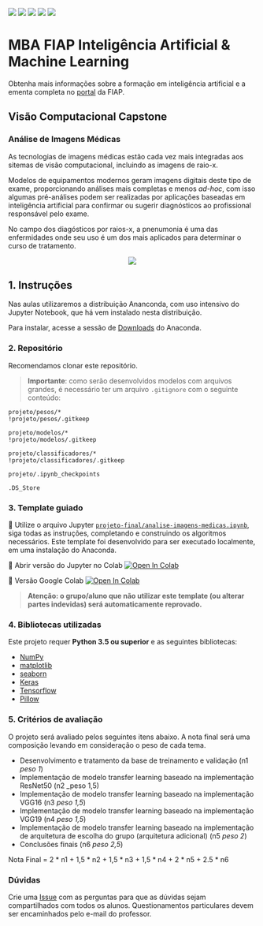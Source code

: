 ![](https://img.shields.io/github/repo-size/jssfernandes/fiap-ml-visao-computacional-capstone-alternative)
![](https://img.shields.io/github/issues/jssfernandes/fiap-ml-visao-computacional-capstone-alternative)
![](https://img.shields.io/github/stars/jssfernandes/fiap-ml-visao-computacional-capstone-alternative)
![](https://img.shields.io/github/watchers/jssfernandes/fiap-ml-visao-computacional-capstone-alternative)
![](https://img.shields.io/github/last-commit/jssfernandes/fiap-ml-visao-computacional-capstone-alternative)


# MBA FIAP Inteligência Artificial & Machine Learning

Obtenha mais informações sobre a formação em inteligência artificial e a ementa completa no [portal](https://www.fiap.com.br/mba/mba-em-artificial-intelligence-e-machine-learning/) da FIAP.

## Visão Computacional Capstone

### Análise de Imagens Médicas

As tecnologias de imagens médicas estão cada vez mais integradas aos sitemas de visão computacional, incluindo as imagens de raio-x.

Modelos de equipamentos modernos geram imagens digitais deste tipo de exame, proporcionando análises mais completas e menos _ad-hoc_, com isso algumas pré-análises podem ser realizadas por aplicações baseadas em inteligência artificial para confirmar ou sugerir diagnósticos ao profissional responsável pelo exame.

No campo dos diagósticos por raios-x, a pnenumonia é uma das enfermidades onde seu uso é um dos mais aplicados para determinar o curso de tratamento.

<p align="center">
    <img src="imagens/NORMAL2-IM-1422-0001.jpeg">
</p>


## 1. Instruções

Nas aulas utilizaremos a distribuição Ananconda, com uso intensivo do Jupyter Notebook, que há vem instalado nesta distribuição.

Para instalar, acesse a sessão de [Downloads](https://www.anaconda.com/download) do Anaconda.


### 2. Repositório

Recomendamos clonar este repositório.

>**Importante**: como serão desenvolvidos modelos com arquivos grandes, é necessário ter um arquivo ```.gitignore``` com o seguinte conteúdo:

```
projeto/pesos/*
!projeto/pesos/.gitkeep 

projeto/modelos/*
!projeto/modelos/.gitkeep 

projeto/classificadores/*
!projeto/classificadores/.gitkeep 

projeto/.ipynb_checkpoints

.DS_Store
````

### 3. Template guiado

📙 Utilize o arquivo Jupyter [```projeto-final/analise-imagens-medicas.ipynb```](https://github.com/jssfernandes/fiap-ml-visao-computacional-capstone-alternative/blob/master/projeto-final/analise-imagens-medicas.ipynb), siga todas as instruções, completando e construindo os algoritmos necessários. Este template foi desenvolvido para ser executado localmente, em uma instalação do Anaconda.

📙 Abrir versão do Jupyter no Colab [![Open In Colab](https://colab.research.google.com/assets/colab-badge.svg)](https://colab.research.google.com/github/jssfernandes/fiap-ml-visao-computacional-capstone-alternative/blob/master/projeto-final/analise-imagens-medicas.ipynb)

📕 Versão Google Colab [![Open In Colab](https://colab.research.google.com/assets/colab-badge.svg)](https://colab.research.google.com/github/jssfernandes/fiap-ml-visao-computacional-capstone-alternative/blob/master/projeto-final/analise-imagens-medicas-colab.ipynb)

> **Atenção: o grupo/aluno que não utilizar este template (ou alterar partes indevidas) será automaticamente reprovado.**

### 4. Bibliotecas utilizadas

Este projeto requer **Python 3.5 ou superior** e as seguintes bibliotecas:

- [NumPy](http://www.numpy.org/)
- [matplotlib](http://matplotlib.org/)
- [seaborn](http://seaborn.pydata.org/)
- [Keras](https://keras.io/)
- [Tensorflow](http://tensorflow.org/)
- [Pillow](https://pillow.readthedocs.io/en/stable/)


### 5. Critérios de avaliação

O projeto será avaliado pelos seguintes itens abaixo. A nota final será uma composição levando em consideração o peso de cada tema.

- Desenvolvimento e tratamento da base de treinamento e validação (n1 _peso 1_)
- Implementação de modelo transfer learning baseado na implementação ResNet50 (n2 _peso 1,5)
- Implementação de modelo transfer learning baseado na implementação VGG16 (n3 _peso 1,5_)
- Implementação de modelo transfer learning baseado na implementação VGG19 (n4 _peso 1,5_)
- Implementação de modelo transfer learning baseado na implementação de arquitetura de escolha do grupo (arquitetura adicional) (n5 _peso 2_)
- Conclusões finais (n6 _peso 2,5_)

Nota Final = 2 * n1 + 1,5 * n2 + 1,5 * n3 + 1,5 * n4 + 2 * n5 + 2.5 * n6

### Dúvidas

Crie uma [Issue](https://github.com/michelpf/fiap-ml-visao-computacional-capstone-alternative/issues/new) com as perguntas para que as dúvidas sejam compartilhados com todos os alunos. Questionamentos particulares devem ser encaminhados pelo e-mail do professor.
